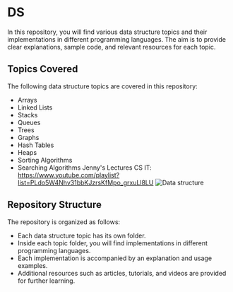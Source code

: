 # DS
In this repository, you will find various data structure topics and their implementations in different programming languages. The aim is to provide clear explanations, sample code, and relevant resources for each topic.
## Topics Covered
The following data structure topics are covered in this repository:
- Arrays
- Linked Lists
- Stacks
- Queues
- Trees
- Graphs
- Hash Tables
- Heaps
- Sorting Algorithms
- Searching Algorithms
Jenny's Lectures CS IT:     https://www.youtube.com/playlist?list=PLdo5W4Nhv31bbKJzrsKfMpo_grxuLl8LU
![Data structure](https://github.com/khan56c/DS/assets/136918973/2f8ebecf-4258-4087-929a-2d26d91a2eeb)
## Repository Structure

The repository is organized as follows:

- Each data structure topic has its own folder.
- Inside each topic folder, you will find implementations in different programming languages.
- Each implementation is accompanied by an explanation and usage examples.
- Additional resources such as articles, tutorials, and videos are provided for further learning.
